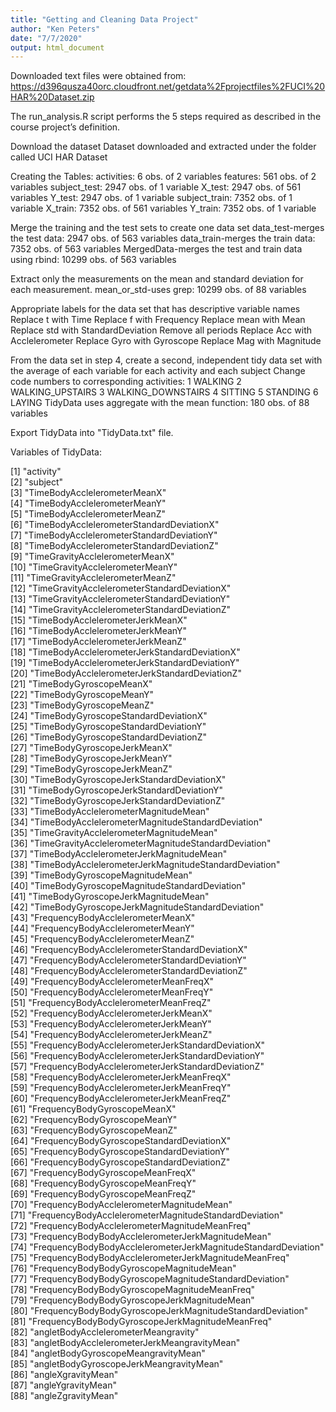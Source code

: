 ```yaml
---
title: "Getting and Cleaning Data Project"
author: "Ken Peters"
date: "7/7/2020"
output: html_document
---
```

Downloaded text files were obtained from: https://d396qusza40orc.cloudfront.net/getdata%2Fprojectfiles%2FUCI%20HAR%20Dataset.zip

The run_analysis.R script performs the 5 steps required as described in the course project’s definition.

Download the dataset
Dataset downloaded and extracted under the folder called UCI HAR Dataset

Creating the Tables:
activities: 6 obs. of 2 variables
features: 561 obs. of 2 variables
subject_test: 2947 obs. of 1 variable
X_test: 2947 obs. of 561 variables
Y_test: 2947 obs. of 1 variable
subject_train: 7352 obs. of 1 variable
X_train: 7352 obs. of 561 variables
Y_train: 7352 obs. of 1 variable

Merge the training and the test sets to create one data set
data_test-merges the test data: 2947 obs. of 563 variables
data_train-merges the train data: 7352 obs. of 563 variables
MergedData-merges the test and train data using rbind: 10299 obs. of 563 variables


Extract only the measurements on the mean and standard deviation 
for each measurement.
mean_or_std-uses grep: 10299 obs. of 88 variables

Appropriate labels for the data set that has descriptive variable names
Replace t with Time
Replace f with Frequency
Replace mean with Mean
Replace std with StandardDeviation
Remove all periods
Replace Acc with Acclelerometer
Replace Gyro with Gyroscope
Replace Mag with Magnitude

From the data set in step 4, create a second, independent tidy data set with the average of each variable for each activity and each subject
Change code numbers to corresponding activities:
1 WALKING
2 WALKING_UPSTAIRS
3 WALKING_DOWNSTAIRS
4 SITTING
5 STANDING
6 LAYING
TidyData uses aggregate with the mean function: 180 obs. of 88 variables

Export TidyData into "TidyData.txt" file.

Variables of TidyData:

 [1] "activity"                                                     
 [2] "subject"                                                      
 [3] "TimeBodyAcclelerometerMeanX"                                  
 [4] "TimeBodyAcclelerometerMeanY"                                  
 [5] "TimeBodyAcclelerometerMeanZ"                                  
 [6] "TimeBodyAcclelerometerStandardDeviationX"                     
 [7] "TimeBodyAcclelerometerStandardDeviationY"                     
 [8] "TimeBodyAcclelerometerStandardDeviationZ"                     
 [9] "TimeGravityAcclelerometerMeanX"                               
[10] "TimeGravityAcclelerometerMeanY"                               
[11] "TimeGravityAcclelerometerMeanZ"                               
[12] "TimeGravityAcclelerometerStandardDeviationX"                  
[13] "TimeGravityAcclelerometerStandardDeviationY"                  
[14] "TimeGravityAcclelerometerStandardDeviationZ"                  
[15] "TimeBodyAcclelerometerJerkMeanX"                              
[16] "TimeBodyAcclelerometerJerkMeanY"                              
[17] "TimeBodyAcclelerometerJerkMeanZ"                              
[18] "TimeBodyAcclelerometerJerkStandardDeviationX"                 
[19] "TimeBodyAcclelerometerJerkStandardDeviationY"                 
[20] "TimeBodyAcclelerometerJerkStandardDeviationZ"                 
[21] "TimeBodyGyroscopeMeanX"                                       
[22] "TimeBodyGyroscopeMeanY"                                       
[23] "TimeBodyGyroscopeMeanZ"                                       
[24] "TimeBodyGyroscopeStandardDeviationX"                          
[25] "TimeBodyGyroscopeStandardDeviationY"                          
[26] "TimeBodyGyroscopeStandardDeviationZ"                          
[27] "TimeBodyGyroscopeJerkMeanX"                                   
[28] "TimeBodyGyroscopeJerkMeanY"                                   
[29] "TimeBodyGyroscopeJerkMeanZ"                                   
[30] "TimeBodyGyroscopeJerkStandardDeviationX"                      
[31] "TimeBodyGyroscopeJerkStandardDeviationY"                      
[32] "TimeBodyGyroscopeJerkStandardDeviationZ"                      
[33] "TimeBodyAcclelerometerMagnitudeMean"                          
[34] "TimeBodyAcclelerometerMagnitudeStandardDeviation"             
[35] "TimeGravityAcclelerometerMagnitudeMean"                       
[36] "TimeGravityAcclelerometerMagnitudeStandardDeviation"          
[37] "TimeBodyAcclelerometerJerkMagnitudeMean"                      
[38] "TimeBodyAcclelerometerJerkMagnitudeStandardDeviation"         
[39] "TimeBodyGyroscopeMagnitudeMean"                               
[40] "TimeBodyGyroscopeMagnitudeStandardDeviation"                  
[41] "TimeBodyGyroscopeJerkMagnitudeMean"                           
[42] "TimeBodyGyroscopeJerkMagnitudeStandardDeviation"              
[43] "FrequencyBodyAcclelerometerMeanX"                             
[44] "FrequencyBodyAcclelerometerMeanY"                             
[45] "FrequencyBodyAcclelerometerMeanZ"                             
[46] "FrequencyBodyAcclelerometerStandardDeviationX"                
[47] "FrequencyBodyAcclelerometerStandardDeviationY"                
[48] "FrequencyBodyAcclelerometerStandardDeviationZ"                
[49] "FrequencyBodyAcclelerometerMeanFreqX"                         
[50] "FrequencyBodyAcclelerometerMeanFreqY"                         
[51] "FrequencyBodyAcclelerometerMeanFreqZ"                         
[52] "FrequencyBodyAcclelerometerJerkMeanX"                         
[53] "FrequencyBodyAcclelerometerJerkMeanY"                         
[54] "FrequencyBodyAcclelerometerJerkMeanZ"                         
[55] "FrequencyBodyAcclelerometerJerkStandardDeviationX"            
[56] "FrequencyBodyAcclelerometerJerkStandardDeviationY"            
[57] "FrequencyBodyAcclelerometerJerkStandardDeviationZ"            
[58] "FrequencyBodyAcclelerometerJerkMeanFreqX"                     
[59] "FrequencyBodyAcclelerometerJerkMeanFreqY"                     
[60] "FrequencyBodyAcclelerometerJerkMeanFreqZ"                     
[61] "FrequencyBodyGyroscopeMeanX"                                  
[62] "FrequencyBodyGyroscopeMeanY"                                  
[63] "FrequencyBodyGyroscopeMeanZ"                                  
[64] "FrequencyBodyGyroscopeStandardDeviationX"                     
[65] "FrequencyBodyGyroscopeStandardDeviationY"                     
[66] "FrequencyBodyGyroscopeStandardDeviationZ"                     
[67] "FrequencyBodyGyroscopeMeanFreqX"                              
[68] "FrequencyBodyGyroscopeMeanFreqY"                              
[69] "FrequencyBodyGyroscopeMeanFreqZ"                              
[70] "FrequencyBodyAcclelerometerMagnitudeMean"                     
[71] "FrequencyBodyAcclelerometerMagnitudeStandardDeviation"        
[72] "FrequencyBodyAcclelerometerMagnitudeMeanFreq"                 
[73] "FrequencyBodyBodyAcclelerometerJerkMagnitudeMean"             
[74] "FrequencyBodyBodyAcclelerometerJerkMagnitudeStandardDeviation"
[75] "FrequencyBodyBodyAcclelerometerJerkMagnitudeMeanFreq"         
[76] "FrequencyBodyBodyGyroscopeMagnitudeMean"                      
[77] "FrequencyBodyBodyGyroscopeMagnitudeStandardDeviation"         
[78] "FrequencyBodyBodyGyroscopeMagnitudeMeanFreq"                  
[79] "FrequencyBodyBodyGyroscopeJerkMagnitudeMean"                  
[80] "FrequencyBodyBodyGyroscopeJerkMagnitudeStandardDeviation"     
[81] "FrequencyBodyBodyGyroscopeJerkMagnitudeMeanFreq"              
[82] "angletBodyAcclelerometerMeangravity"                          
[83] "angletBodyAcclelerometerJerkMeangravityMean"                  
[84] "angletBodyGyroscopeMeangravityMean"                           
[85] "angletBodyGyroscopeJerkMeangravityMean"                       
[86] "angleXgravityMean"                                            
[87] "angleYgravityMean"                                            
[88] "angleZgravityMean"          